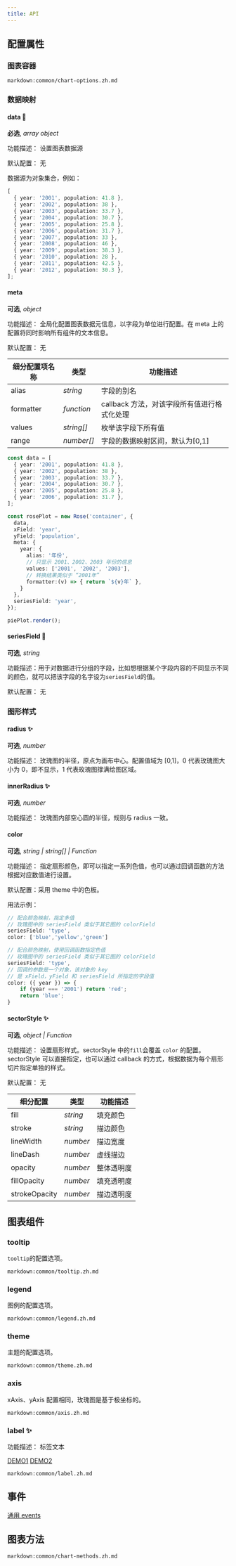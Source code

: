 ```yaml
---
title: API
---
```


## 配置属性

### 图表容器

`markdown:common/chart-options.zh.md`

### 数据映射

#### data 📌

**必选**, _array object_

功能描述： 设置图表数据源

默认配置： 无

数据源为对象集合，例如：
```ts
[
  { year: '2001', population: 41.8 },
  { year: '2002', population: 38 },
  { year: '2003', population: 33.7 },
  { year: '2004', population: 30.7 },
  { year: '2005', population: 25.8 },
  { year: '2006', population: 31.7 },
  { year: '2007', population: 33 },
  { year: '2008', population: 46 },
  { year: '2009', population: 38.3 },
  { year: '2010', population: 28 },
  { year: '2011', population: 42.5 },
  { year: '2012', population: 30.3 },
];
```

#### meta

**可选**, _object_

功能描述： 全局化配置图表数据元信息，以字段为单位进行配置。在 meta 上的配置将同时影响所有组件的文本信息。

默认配置： 无

| 细分配置项名称 | 类型       | 功能描述                                    |
| -------------- | ---------- | ------------------------------------------- |
| alias          | _string_   | 字段的别名                                  |
| formatter      | _function_ | callback 方法，对该字段所有值进行格式化处理 |
| values         | _string[]_ | 枚举该字段下所有值                          |
| range          | _number[]_ | 字段的数据映射区间，默认为[0,1]             |

```ts
const data = [
  { year: '2001', population: 41.8 },
  { year: '2002', population: 38 },
  { year: '2003', population: 33.7 },
  { year: '2004', population: 30.7 },
  { year: '2005', population: 25.8 },
  { year: '2006', population: 31.7 },
];

const rosePlot = new Rose('container', {
  data,
  xField: 'year',
  yField: 'population',
  meta: {
    year: {
      alias: '年份',
      // 只显示 2001、2002、2003 年份的信息
      values: ['2001', '2002', '2003'],
      // 转换结果类似于 “2001年”
      formatter:(v) => { return `${v}年` },
    }
  },
  seriesField: 'year',
});

piePlot.render();
```

#### seriesField 📌

**可选**, _string_

功能描述：用于对数据进行分组的字段，比如想根据某个字段内容的不同显示不同的颜色，就可以把该字段的名字设为`seriesField`的值。

默认配置： 无

### 图形样式

#### radius ✨

**可选**, _number_

功能描述： 玫瑰图的半径，原点为画布中心。配置值域为 [0,1]，0 代表玫瑰图大小为 0，即不显示，1 代表玫瑰图撑满绘图区域。

#### innerRadius ✨

**可选**, _number_

功能描述： 玫瑰图内部空心圆的半径，规则与 radius 一致。

#### color

**可选**, _string | string[] | Function_

功能描述： 指定扇形颜色，即可以指定一系列色值，也可以通过回调函数的方法根据对应数值进行设置。

默认配置：采用 theme 中的色板。

用法示例：

```ts
// 配合颜色映射，指定多值
// 玫瑰图中的 seriesField 类似于其它图的 colorField
seriesField: 'type',
color: ['blue','yellow','green']

// 配合颜色映射，使用回调函数指定色值
// 玫瑰图中的 seriesField 类似于其它图的 colorField
seriesField: 'type',
// 回调的参数是一个对象，该对象的 key
// 是 xField，yField 和 seriesField 所指定的字段值
color: ({ year }) => {
    if (year === '2001') return 'red';
    return 'blue';
}
```

#### sectorStyle ✨

**可选**, _object | Function_

功能描述： 设置扇形样式。sectorStyle 中的`fill`会覆盖 `color` 的配置。sectorStyle 可以直接指定，也可以通过 callback 的方式，根据数据为每个扇形切片指定单独的样式。

默认配置： 无

| 细分配置      | 类型     | 功能描述   |
| ------------- | -------- | ---------- |
| fill          | _string_ | 填充颜色   |
| stroke        | _string_ | 描边颜色   |
| lineWidth     | _number_ | 描边宽度   |
| lineDash      | _number_ | 虚线描边   |
| opacity       | _number_ | 整体透明度 |
| fillOpacity   | _number_ | 填充透明度 |
| strokeOpacity | _number_ | 描边透明度 |

## 图表组件

### tooltip

`tooltip`的配置选项。

`markdown:common/tooltip.zh.md`

### legend

图例的配置选项。

`markdown:common/legend.zh.md`

### theme

主题的配置选项。

`markdown:common/theme.zh.md`

### axis

xAxis、yAxis 配置相同，玫瑰图是基于极坐标的。

`markdown:common/axis.zh.md`

### label ✨

功能描述： 标签文本

[DEMO1](../../rose/basic#basic)
[DEMO2](../../rose/basic#inner-label)

`markdown:common/label.zh.md`

## 事件

[通用 events](../../general/events/API)

## 图表方法

`markdown:common/chart-methods.zh.md`

